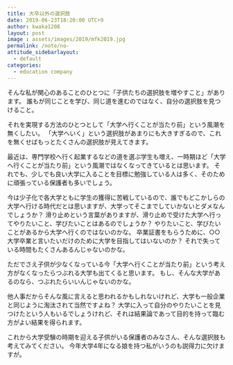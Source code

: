 ```yaml
---
title: 大卒以外の選択肢
date: 2019-06-23T18:20:00 UTC+9
author: kwaka1208
layout: post
image : assets/images/2019/mfk2019.jpg
permalink: /note/no-
attitude_sidebarlayout:
  - default
categories:
  - education company 
---
```

そんな私が関心のあることのひとつに「子供たちの選択肢を増やすこと」があります。
誰もが同じことを学び、同じ道を進むのではなく、自分の選択肢を見つけること。

それを実現する方法のひとつとして「大学へ行くことが当たり前」という風潮を無くしたい。
「大学へいく」という選択肢があまりにも大きすぎるので、これを無くせばもっとたくさんの選択肢が見えてきます。

最近は、専門学校へ行く起業するなどの道を選ぶ学生も増え、一時期ほど「大学へ行くことが当たり前」という風潮ではなくなってきているとは思います。
それでも、少しでも良い大学に入ることを目標に勉強している人は多く、そのために頑張っている保護者も多いでしょう。

今は少子化で各大学ともに学生の獲得に苦戦しているので、誰でもどこかしらの大学へ行ける時代だとは思いますが、大学ってそこまでしていかないとダメなんでしょうか？
滑り止めという言葉がありますが、滑り止めで受けた大学へ行ってやりたいこと、学びたいことはあるのでしょうか？
やりたいこと、学びたいことがあるから大学へ行くのではないのかな。
卒業証書をもらうために、○○大学卒業と言いたいだけのために大学を目指してはいないのか？
それで失っている時間もたくさんあるんじゃないのかな。

ただでさえ子供が少なくなっている今「大学へ行くことが当たり前」という考え方がなくなったらつぶれる大学も出てくると思います。
もし、そんな大学があるのなら、つぶれたらいいんじゃないのかな。

他人事だからそんな風に言えると思われるかもしれないけれど、大学も一般企業と同じように淘汰されて当然ですよね？
大学に入って自分のやりたいことを見つけたという人もいるでしょうけれど、それは結果論であって目的を持って臨む方がよい結果を得られます。

これから大学受験の時期を迎える子供がいる保護者のみなさん、そんな選択肢も考えてみてください。
今年大学4年になる娘を持つ私がいうのも説得力に欠けますが。
